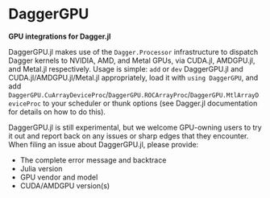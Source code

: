 # DaggerGPU

**GPU integrations for Dagger.jl**

DaggerGPU.jl makes use of the `Dagger.Processor` infrastructure to dispatch Dagger kernels to NVIDIA, AMD, and Metal GPUs, via CUDA.jl, AMDGPU.jl, and Metal.jl respectively. Usage is simple: `add` or `dev` DaggerGPU.jl and CUDA.jl/AMDGPU.jl/Metal.jl appropriately, load it with `using DaggerGPU`, and add `DaggerGPU.CuArrayDeviceProc`/`DaggerGPU.ROCArrayProc`/`DaggerGPU.MtlArrayDeviceProc` to your scheduler or thunk options (see Dagger.jl documentation for details on how to do this).

DaggerGPU.jl is still experimental, but we welcome GPU-owning users to try it out and report back on any issues or sharp edges that they encounter. When filing an issue about DaggerGPU.jl, please provide:
- The complete error message and backtrace
- Julia version
- GPU vendor and model
- CUDA/AMDGPU version(s)
